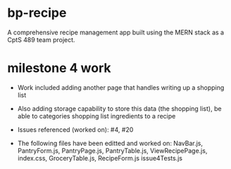 # bp-recipe
A comprehensive recipe management app built using the MERN stack as a CptS 489 team project.

# milestone 4 work
- Work included adding another page that handles writing up a shopping list
- Also adding storage capability to store this data (the shopping list), be able to categories shopping list ingredients to a recipe
- Issues referenced (worked on): #4, #20

- The following files have been editted and worked on: NavBar.js, PantryForm.js, PantryPage.js, PantryTable.js, 
ViewRecipePage.js, index.css, GroceryTable.js, RecipeForm.js issue4Tests.js




